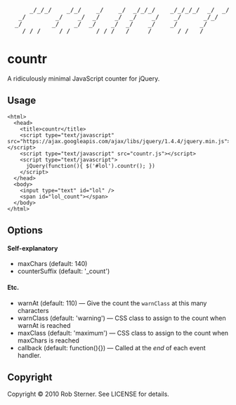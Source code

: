 <pre>
      _/_/_/    _/_/    _/    _/  _/_/_/    _/_/_/_/  _/  _/_/   
   _/        _/    _/  _/    _/  _/    _/    _/      _/_/        
  _/        _/    _/  _/    _/  _/    _/    _/      _/           
   _/_/_/    _/_/      _/_/_/  _/    _/      _/_/  _/
</pre>

# countr

A ridiculously minimal JavaScript counter for jQuery.

## Usage

    <html>
      <head>
        <title>countr</title>
        <script type="text/javascript" src="https://ajax.googleapis.com/ajax/libs/jquery/1.4.4/jquery.min.js"></script>
        <script type="text/javascript" src="countr.js"></script>
        <script type="text/javascript">
          jQuery(function(){ $('#lol').countr(); })
        </script>
      </head>
      <body>
        <input type="text" id="lol" />
        <span id="lol_count"></span>
      </body>
    </html>

## Options
  
#### Self-explanatory
  
  * maxChars (default: 140)
  * counterSuffix (default: '_count')
  
#### Etc.
  
  * warnAt (default: 110) — Give the count the `warnClass` at this many characters
  * warnClass (default: 'warning') — CSS class to assign to the count when warnAt is reached
  * maxClass (default: 'maximum') — CSS class to assign to the count when maxChars is reached
  * callback (default: function(){}) — Called at the *end* of each event handler.
  
## Copyright

Copyright &copy; 2010 Rob Sterner. See LICENSE for details.